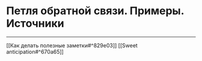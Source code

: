 # Петля обратной связи. Примеры. Источники

---

[[Как делать полезные заметки#^829e03]]
[[Sweet anticipation#^670a65]]